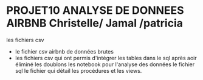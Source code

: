 # PROJET10 ANALYSE DE DONNEES AIRBNB Christelle/ Jamal /patricia
les fichiers csv 
 - le fichier csv airbnb de données brutes
 - les fichiers csv qui ont permis d'intégrer les tables dans le sql après aoir éliminé les doublons
 les notebook pour l'analyse des  données
 le fichier sql 
 le fichier qui détail les procédures et les views.
 
